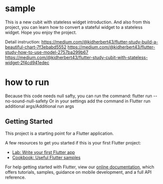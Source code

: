 # sample

This is a new cubit with stateless widget introduction.
And also from this project, you can learn how to convert a stateful widget to a stateless widget.
Hope you enjoy the project.

Detail instruction:
https://medium.com/@kidherbert43/flutter-study-build-a-beautiful-chart-7f3ebabd5552
https://medium.com/@kidherbert43/flutter-study-how-to-use-model-2757ba299b67
https://medium.com/@kidherbert43/flutter-study-cubit-with-stateless-widget-2f4cd941edec

# how to run
Because this code needs null safty, you can run the command: flutter run --no-sound-null-safety
Or in your settings add the command in Flutter run additional args/Additional run args
## Getting Started

This project is a starting point for a Flutter application.

A few resources to get you started if this is your first Flutter project:

- [Lab: Write your first Flutter app](https://flutter.dev/docs/get-started/codelab)
- [Cookbook: Useful Flutter samples](https://flutter.dev/docs/cookbook)

For help getting started with Flutter, view our
[online documentation](https://flutter.dev/docs), which offers tutorials,
samples, guidance on mobile development, and a full API reference.
